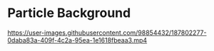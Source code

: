 # Particle Background

https://user-images.githubusercontent.com/98854432/187802277-0daba83a-409f-4c2a-95ea-1e1618fbeaa3.mp4
